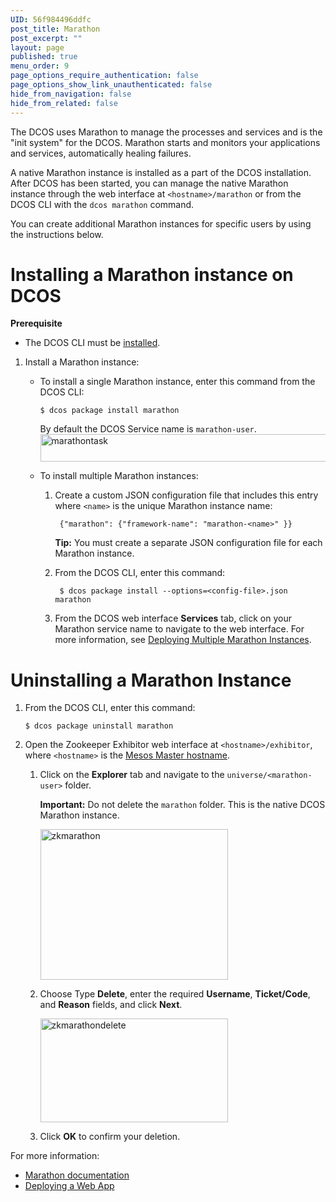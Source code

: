 ```yaml
---
UID: 56f984496ddfc
post_title: Marathon
post_excerpt: ""
layout: page
published: true
menu_order: 9
page_options_require_authentication: false
page_options_show_link_unauthenticated: false
hide_from_navigation: false
hide_from_related: false
---
```

The DCOS uses Marathon to manage the processes and services and is the "init system" for the DCOS. Marathon starts and monitors your applications and services, automatically healing failures.

A native Marathon instance is installed as a part of the DCOS installation. After DCOS has been started, you can manage the native Marathon instance through the web interface at `<hostname>/marathon` or from the DCOS CLI with the `dcos marathon` command.

You can create additional Marathon instances for specific users by using the instructions below.

# <a name="install"></a>Installing a Marathon instance on DCOS

**Prerequisite**

*   The DCOS CLI must be [installed][1].

1.  Install a Marathon instance:
    
    *   To install a single Marathon instance, enter this command from the DCOS CLI:
        
            $ dcos package install marathon
            
        
        By default the DCOS Service name is `marathon-user`. <a href="https://docs.mesosphere.com/wp-content/uploads/2015/12/marathontask.png" rel="attachment wp-att-1410"><img src="https://docs.mesosphere.com/wp-content/uploads/2015/12/marathontask.png" alt="marathontask" width="709" height="44" class="alignnone size-full wp-image-1410" /></a>
    
    *   To install multiple Marathon instances:
        
        1.  Create a custom JSON configuration file that includes this entry where `<name>` is the unique Marathon instance name:
            
                 {"marathon": {"framework-name": "marathon-<name>" }}
                
            
            **Tip:** You must create a separate JSON configuration file for each Marathon instance.
        
        2.  From the DCOS CLI, enter this command:
            
                 $ dcos package install --options=<config-file>.json marathon
                
        
        3.  From the DCOS web interface **Services** tab, click on your Marathon service name to navigate to the web interface. For more information, see [Deploying Multiple Marathon Instances][2].

# <a name="uninstall"></a>Uninstalling a Marathon Instance

1.  From the DCOS CLI, enter this command:
    
        $ dcos package uninstall marathon
        

2.  Open the Zookeeper Exhibitor web interface at `<hostname>/exhibitor`, where `<hostname>` is the [Mesos Master hostname][3].
    
    1.  Click on the **Explorer** tab and navigate to the `universe/<marathon-user>` folder.
        
        **Important:** Do not delete the `marathon` folder. This is the native DCOS Marathon instance.
        
        <a href="https://docs.mesosphere.com/wp-content/uploads/2015/12/zkmarathon.png" rel="attachment wp-att-1407"><img src="https://docs.mesosphere.com/wp-content/uploads/2015/12/zkmarathon-600x482.png" alt="zkmarathon" width="300" height="241" class="alignnone size-medium wp-image-1407" /></a>
    
    2.  Choose Type **Delete**, enter the required **Username**, **Ticket/Code**, and **Reason** fields, and click **Next**.
        
        <a href="https://docs.mesosphere.com/wp-content/uploads/2015/12/zkmarathondelete.png" rel="attachment wp-att-1409"><img src="https://docs.mesosphere.com/wp-content/uploads/2015/12/zkmarathondelete-600x331.png" alt="zkmarathondelete" width="300" height="166" class="alignnone size-medium wp-image-1409" /></a>
    
    3.  Click **OK** to confirm your deletion.

For more information:

*   <a href="http://mesosphere.github.io/marathon/docs/" target="_blank">Marathon documentation</a>
*   [Deploying a Web App][4]

 [1]: /install/cli/
 [2]: /tutorials/marathon-add-user/
 [3]: /install/awscluster#launchdcos
 [4]: /tutorials/deploywebapp/